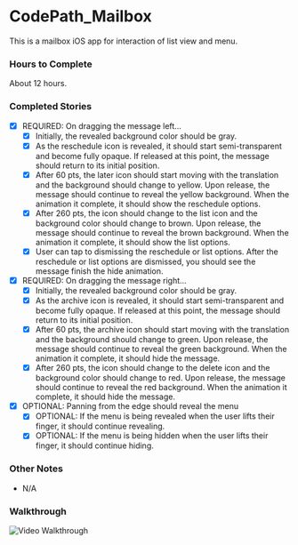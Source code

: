 CodePath_Mailbox
=============

This is a mailbox iOS app for interaction of list view and menu.

### Hours to Complete
About 12 hours.

### Completed Stories
 * [x] REQUIRED: On dragging the message left...
    * [x] Initially, the revealed background color should be gray.
    * [x] As the reschedule icon is revealed, it should start semi-transparent and become fully opaque. If released at this point, the message should return to its initial position.
    * [x] After 60 pts, the later icon should start moving with the translation and the background should change to yellow.
Upon release, the message should continue to reveal the yellow background. When the animation it complete, it should show the reschedule options.
    * [x] After 260 pts, the icon should change to the list icon and the background color should change to brown.
Upon release, the message should continue to reveal the brown background. When the animation it complete, it should show the list options.
    * [x] User can tap to dismissing the reschedule or list options. After the reschedule or list options are dismissed, you should see the message finish the hide animation.
 * [x] REQUIRED: On dragging the message right...
    * [x] Initially, the revealed background color should be gray.
    * [x] As the archive icon is revealed, it should start semi-transparent and become fully opaque. If released at this point, the message should return to its initial position.
    * [x] After 60 pts, the archive icon should start moving with the translation and the background should change to green.
Upon release, the message should continue to reveal the green background. When the animation it complete, it should hide the message.
    * [x] After 260 pts, the icon should change to the delete icon and the background color should change to red.
Upon release, the message should continue to reveal the red background. When the animation it complete, it should hide the message.
 * [x] OPTIONAL: Panning from the edge should reveal the menu
    * [x] OPTIONAL: If the menu is being revealed when the user lifts their finger, it should continue revealing.
    * [x] OPTIONAL: If the menu is being hidden when the user lifts their finger, it should continue hiding.

### Other Notes
 * N/A

### Walkthrough
![Video Walkthrough](mailbox-walkthrough.gif)
